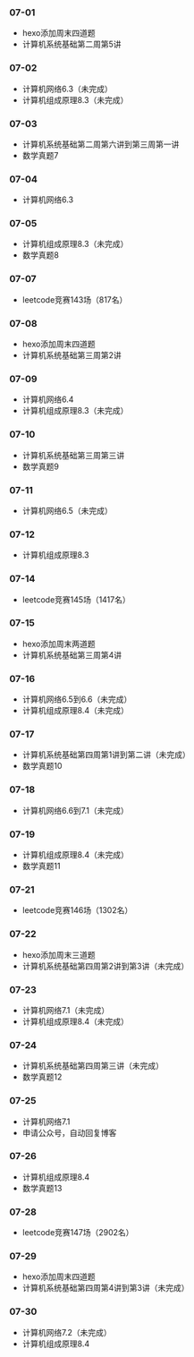 ### 07-01
* hexo添加周末四道题
* 计算机系统基础第二周第5讲
### 07-02
* 计算机网络6.3（未完成）
* 计算机组成原理8.3（未完成）
### 07-03
* 计算机系统基础第二周第六讲到第三周第一讲
* 数学真题7
### 07-04
* 计算机网络6.3
### 07-05
* 计算机组成原理8.3（未完成）
* 数学真题8
### 07-07
* leetcode竞赛143场（817名）
### 07-08
* hexo添加周末四道题
* 计算机系统基础第三周第2讲
### 07-09
* 计算机网络6.4
* 计算机组成原理8.3（未完成）
### 07-10
* 计算机系统基础第三周第三讲
* 数学真题9
### 07-11
* 计算机网络6.5（未完成）
### 07-12
* 计算机组成原理8.3
### 07-14
* leetcode竞赛145场（1417名）
### 07-15
* hexo添加周末两道题
* 计算机系统基础第三周第4讲
### 07-16
* 计算机网络6.5到6.6（未完成）
* 计算机组成原理8.4（未完成）
### 07-17
* 计算机系统基础第四周第1讲到第二讲（未完成）
* 数学真题10
### 07-18
* 计算机网络6.6到7.1（未完成）
### 07-19
* 计算机组成原理8.4（未完成）
* 数学真题11
### 07-21
* leetcode竞赛146场（1302名）
### 07-22
* hexo添加周末三道题
* 计算机系统基础第四周第2讲到第3讲（未完成）
### 07-23
* 计算机网络7.1（未完成）
* 计算机组成原理8.4（未完成）
### 07-24
* 计算机系统基础第四周第三讲（未完成）
* 数学真题12
### 07-25
* 计算机网络7.1
* 申请公众号，自动回复博客
### 07-26
* 计算机组成原理8.4
* 数学真题13
### 07-28
* leetcode竞赛147场（2902名）
### 07-29
* hexo添加周末四道题
* 计算机系统基础第四周第4讲到第3讲（未完成）
### 07-30
* 计算机网络7.2（未完成）
* 计算机组成原理8.4